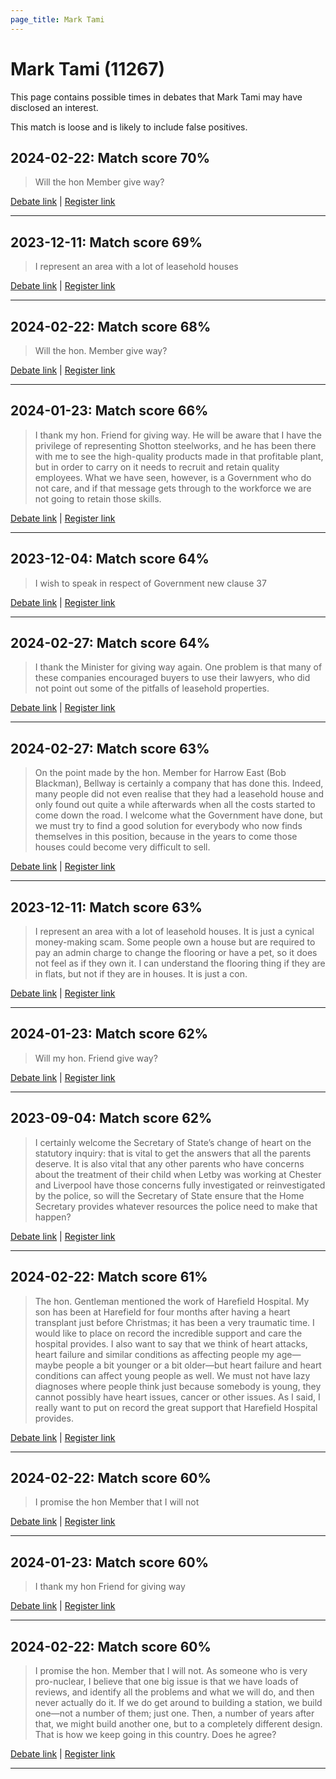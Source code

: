 ```yaml
---
page_title: Mark Tami
---
```


# Mark Tami  (11267)

This page contains possible times in debates that Mark Tami may have disclosed an interest.

This match is loose and is likely to include false positives. 



## 2024-02-22: Match score 70%

>Will the hon Member give way?

[Debate link](https://www.theyworkforyou.com/debates/?id=2024-02-22c.917.0) | [Register link](https://www.theyworkforyou.com/mp/11267/register)


---



## 2023-12-11: Match score 69%

>I represent an area with a lot of leasehold houses

[Debate link](https://www.theyworkforyou.com/debates/?id=2023-12-11c.657.4) | [Register link](https://www.theyworkforyou.com/mp/11267/register)


---



## 2024-02-22: Match score 68%

>Will the hon. Member give way?

[Debate link](https://www.theyworkforyou.com/debates/?id=2024-02-22c.917.0) | [Register link](https://www.theyworkforyou.com/mp/11267/register)


---



## 2024-01-23: Match score 66%

>I thank my hon. Friend for giving way. He will be aware that I have the privilege of representing Shotton steelworks, and he has been there with me to see the high-quality products made in that profitable plant, but in order to carry on it needs to recruit and retain quality employees. What we have seen, however, is a Government who do not care, and if that message gets through to the workforce we are not going to retain those skills.

[Debate link](https://www.theyworkforyou.com/debates/?id=2024-01-23f.236.1) | [Register link](https://www.theyworkforyou.com/mp/11267/register)


---



## 2023-12-04: Match score 64%

>I wish to speak in respect of Government new clause 37

[Debate link](https://www.theyworkforyou.com/debates/?id=2023-12-04d.115.1) | [Register link](https://www.theyworkforyou.com/mp/11267/register)


---



## 2024-02-27: Match score 64%

>I thank the Minister for giving way again. One problem is that many of these companies encouraged buyers to use their lawyers, who did not point out some of the pitfalls of leasehold properties.

[Debate link](https://www.theyworkforyou.com/debates/?id=2024-02-27c.195.0) | [Register link](https://www.theyworkforyou.com/mp/11267/register)


---



## 2024-02-27: Match score 63%

>On the point made by the hon. Member for Harrow East (Bob Blackman), Bellway is certainly a company that has done this. Indeed, many people did not even realise that they had a leasehold house and only found out quite a while afterwards when all the costs started to come down the road. I welcome what the Government have done, but we must try to find a good solution for everybody who now finds themselves in this position, because in the years to come those houses could become very difficult to sell.

[Debate link](https://www.theyworkforyou.com/debates/?id=2024-02-27c.193.6) | [Register link](https://www.theyworkforyou.com/mp/11267/register)


---



## 2023-12-11: Match score 63%

>I represent an area with a lot of leasehold houses. It is just a cynical money-making scam. Some people own a house but are required to pay an admin charge to change the flooring or have a pet, so it does not feel as if they own it. I can understand the flooring thing if they are in flats, but not if they are in houses. It is just a con.

[Debate link](https://www.theyworkforyou.com/debates/?id=2023-12-11c.657.4) | [Register link](https://www.theyworkforyou.com/mp/11267/register)


---



## 2024-01-23: Match score 62%

>Will my hon. Friend give way?

[Debate link](https://www.theyworkforyou.com/debates/?id=2024-01-23f.235.5) | [Register link](https://www.theyworkforyou.com/mp/11267/register)


---



## 2023-09-04: Match score 62%

>I certainly welcome the Secretary of State’s change of heart on the statutory inquiry: that is vital to get the answers that all the parents deserve. It is also vital that any other parents  who have concerns about the treatment of their child when Letby was working at Chester and Liverpool have those concerns fully investigated or reinvestigated by the police, so will the Secretary of State ensure that the Home Secretary provides whatever resources the police need to make that happen?

[Debate link](https://www.theyworkforyou.com/debates/?id=2023-09-04c.43.4) | [Register link](https://www.theyworkforyou.com/mp/11267/register)


---



## 2024-02-22: Match score 61%

>The hon. Gentleman mentioned the work of Harefield Hospital. My son has been at Harefield for four months after having a heart transplant just before Christmas; it has been a very traumatic time. I would like to place on record the incredible support and care the hospital provides. I also want to say that we think of heart attacks, heart failure and similar conditions as affecting people my age—maybe people a bit younger or a bit older—but heart failure and heart conditions can affect young people as well. We must not have lazy diagnoses where people think just because somebody is young, they cannot possibly have heart issues, cancer or other issues. As I said, I really want to put on record the great support that Harefield Hospital provides.

[Debate link](https://www.theyworkforyou.com/debates/?id=2024-02-22c.928.0) | [Register link](https://www.theyworkforyou.com/mp/11267/register)


---



## 2024-02-22: Match score 60%

>I promise the hon Member that I will not

[Debate link](https://www.theyworkforyou.com/debates/?id=2024-02-22c.917.2) | [Register link](https://www.theyworkforyou.com/mp/11267/register)


---



## 2024-01-23: Match score 60%

>I thank my hon Friend for giving way

[Debate link](https://www.theyworkforyou.com/debates/?id=2024-01-23f.236.1) | [Register link](https://www.theyworkforyou.com/mp/11267/register)


---



## 2024-02-22: Match score 60%

>I promise the hon. Member that I will not. As someone who is very pro-nuclear, I believe that one big issue is that we have loads of reviews, and identify all the problems and what we will do, and then never actually do it. If we do get around to building a station, we build one—not a number of them; just one. Then, a number of years after that, we might build another one, but to a completely different design. That is how we keep going in this country. Does he agree?

[Debate link](https://www.theyworkforyou.com/debates/?id=2024-02-22c.917.2) | [Register link](https://www.theyworkforyou.com/mp/11267/register)


---

